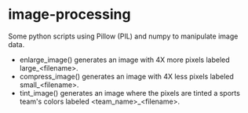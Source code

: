 # image-processing
Some python scripts using Pillow (PIL) and numpy to manipulate image data.

*  enlarge_image() generates an image with 4X more pixels labeled large_\<filename\>.
*  compress_image() generates an image with 4X less pixels labeled small_\<filename\>.
*  tint_image() generates an image where the pixels are tinted a sports team's colors labeled \<team_name\>_\<filename\>.